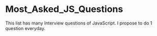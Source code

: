 # Most_Asked_JS_Questions
This list has many Interview questions of JavaScript. I propose to do 1 question everyday.
